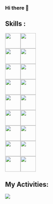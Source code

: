 ### Hi there 👋

<h2>Skills :</h2>
<div style="display:flex; flex-wrap: wrap; width:100px;">
<img src="https://raw.githubusercontent.com/danielcranney/readme-generator/main/public/icons/skills/typescript-colored.svg" width="50" height="50"/>
<img src="https://raw.githubusercontent.com/danielcranney/readme-generator/main/public/icons/skills/javascript-colored.svg" width="50" height="50"/>
<img src="https://raw.githubusercontent.com/danielcranney/readme-generator/main/public/icons/skills/html5-colored.svg" width="50" height="50"/>
<img src="https://raw.githubusercontent.com/danielcranney/readme-generator/main/public/icons/skills/css3-colored.svg" width="50" height="50"/>
<img src="https://raw.githubusercontent.com/danielcranney/readme-generator/main/public/icons/skills/react-colored.svg" width="50" height="50"/>
<img src="https://raw.githubusercontent.com/danielcranney/readme-generator/main/public/icons/skills/tailwindcss-colored.svg" width="50" height="50"/>
<img src="https://raw.githubusercontent.com/danielcranney/readme-generator/main/public/icons/skills/nodejs-colored.svg" width="50" height="50"/>
<img src="https://raw.githubusercontent.com/danielcranney/readme-generator/main/public/icons/skills/bootstrap-colored.svg" width="50" height="50"/>
<img src="https://raw.githubusercontent.com/danielcranney/readme-generator/main/public/icons/skills/express-colored.svg" width="50" height="50"/>
<img src="https://raw.githubusercontent.com/danielcranney/readme-generator/main/public/icons/skills/mongodb-colored.svg" width="50" height="50"/>
<img src="https://raw.githubusercontent.com/danielcranney/readme-generator/main/public/icons/skills/sass-colored.svg" width="50" height="50"/>
<img src="https://raw.githubusercontent.com/danielcranney/readme-generator/main/public/icons/skills/jquery-colored.svg" width="50" height="50"/>
<img src="https://raw.githubusercontent.com/danielcranney/readme-generator/main/public/icons/skills/vuejs-colored.svg" width="50" height="50"/>
<img src="https://raw.githubusercontent.com/danielcranney/readme-generator/main/public/icons/skills/figma-colored.svg" width="50" height="50"/>
<img src="https://raw.githubusercontent.com/danielcranney/readme-generator/main/public/icons/skills/git-colored.svg" width="50" height="50"/>
<img src="https://raw.githubusercontent.com/danielcranney/readme-generator/main/public/icons/skills/redux-colored.svg" width="50" height="50"/>
<img src="https://raw.githubusercontent.com/danielcranney/readme-generator/main/public/icons/skills/vite-colored.svg" width="50" height="50"/>
<img src="https://raw.githubusercontent.com/danielcranney/readme-generator/main/public/icons/skills/nextjs-colored.svg" width="50" height="50"/>
</div>


## My Activities:
<img src="https://github-readme-stats.vercel.app/api?username=pxuria&show_icons=true&theme=tokyonight"/>
